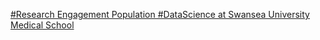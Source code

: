[#Research Engagement   Population #DataScience at Swansea University Medical School](https://qi.tc/qi/115020)